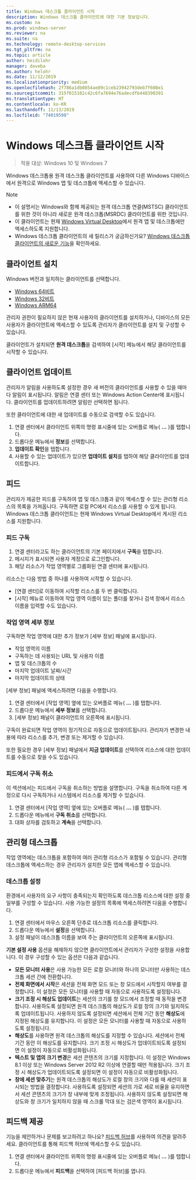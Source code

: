 ```yaml
---
title: Windows 데스크톱 클라이언트 시작
description: Windows 데스크톱 클라이언트에 대한 기본 정보입니다.
ms.custom: na
ms.prod: windows-server
ms.reviewer: na
ms.suite: na
ms.technology: remote-desktop-services
ms.tgt_pltfrm: na
ms.topic: article
author: heidilohr
manager: daveba
ms.author: helohr
ms.date: 11/12/2019
ms.localizationpriority: medium
ms.openlocfilehash: 2f786a1db0854ae89c1ceb23942793deb7f608e1
ms.sourcegitcommit: 315f015102c42c6fa7694e76adecdfb448390391
ms.translationtype: HT
ms.contentlocale: ko-KR
ms.lasthandoff: 11/13/2019
ms.locfileid: "74019598"
---
```

# <a name="get-started-with-the-windows-desktop-client"></a>Windows 데스크톱 클라이언트 시작

>적용 대상: Windows 10 및 Windows 7

Windows 데스크톱용 원격 데스크톱 클라이언트를 사용하여 다른 Windows 디바이스에서 원격으로 Windows 앱 및 데스크톱에 액세스할 수 있습니다.

> [!NOTE]
> - 이 설명서는 Windows와 함께 제공되는 원격 데스크톱 연결(MSTSC) 클라이언트를 위한 것이 아니라 새로운 원격 데스크톱(MSRDC) 클라이언트를 위한 것입니다.
> - 이 클라이언트는 현재 [Windows Virtual Desktop](https://aka.ms/wvd)에서 원격 앱 및 데스크톱에만 액세스하도록 지원합니다.
> - Windows 데스크톱 클라이언트의 새 릴리스가 궁금하신가요? [Windows 데스크톱 클라이언트의 새로운 기능](windowsdesktop-whatsnew.md)을 확인하세요.

## <a name="install-the-client"></a>클라이언트 설치

Windows 버전과 일치하는 클라이언트를 선택합니다.

- [Windows 64비트](https://go.microsoft.com/fwlink/?linkid=2068602)
- [Windows 32비트](https://go.microsoft.com/fwlink/?linkid=2098960)
- [Windows ARM64](https://go.microsoft.com/fwlink/?linkid=2098961)

관리자 권한이 필요하지 않은 현재 사용자의 클라이언트를 설치하거나, 디바이스의 모든 사용자가 클라이언트에 액세스할 수 있도록 관리자가 클라이언트를 설치 및 구성할 수 있습니다.

클라이언트가 설치되면 **원격 데스크톱**을 검색하여 [시작] 메뉴에서 해당 클라이언트를 시작할 수 있습니다.

## <a name="update-the-client"></a>클라이언트 업데이트

관리자가 알림을 사용하도록 설정한 경우 새 버전의 클라이언트를 사용할 수 있을 때마다 알림이 표시됩니다. 알림은 연결 센터 또는 Windows Action Center에 표시됩니다. 클라이언트를 업데이트하려면 알림만 선택하면 됩니다.

또한 클라이언트에 대한 새 업데이트를 수동으로 검색할 수도 있습니다.

1. 연결 센터에서 클라이언트 위쪽의 명령 표시줄에 있는 오버플로 메뉴( **...** )를 탭합니다.
2. 드롭다운 메뉴에서 **정보**를 선택합니다.
3. **업데이트 확인**을 탭합니다.
4. 사용할 수 있는 업데이트가 있으면 **업데이트 설치**를 탭하여 해당 클라이언트를 업데이트합니다.

## <a name="feeds"></a>피드

관리자가 제공한 피드를 구독하여 앱 및 데스크톱과 같이 액세스할 수 있는 관리형 리소스의 목록을 가져옵니다. 구독하면 로컬 PC에서 리소스를 사용할 수 있게 됩니다. Windows 데스크톱 클라이언트는 현재 Windows Virtual Desktop에서 게시된 리소스를 지원합니다.

### <a name="subscribe-to-a-feed"></a>피드 구독

1. 연결 센터라고도 하는 클라이언트의 기본 페이지에서 **구독**을 탭합니다.
2. 메시지가 표시되면 사용자 계정으로 로그인합니다.
3. 해당 리소스가 작업 영역별로 그룹화된 연결 센터에 표시됩니다.

리소스는 다음 방법 중 하나를 사용하여 시작할 수 있습니다.

- [연결 센터]로 이동하여 시작할 리소스를 두 번 클릭합니다.
- [시작] 메뉴로 이동하여 작업 영역 이름이 있는 폴더를 찾거나 검색 창에서 리소스 이름을 입력할 수도 있습니다.

### <a name="workspace-details"></a>작업 영역 세부 정보

구독하면 작업 영역에 대한 추가 정보가 [세부 정보] 패널에 표시됩니다.

- 작업 영역의 이름
- 구독하는 데 사용되는 URL 및 사용자 이름
- 앱 및 데스크톱의 수
- 마지막 업데이트 날짜/시간
- 마지막 업데이트의 상태

[세부 정보] 패널에 액세스하려면 다음을 수행합니다.

1. 연결 센터에서 [작업 영역] 옆에 있는 오버플로 메뉴( **...** )를 탭합니다.
2. 드롭다운 메뉴에서 **세부 정보**를 선택합니다.
3. [세부 정보] 패널이 클라이언트의 오른쪽에 표시됩니다.

구독이 완료되면 작업 영역이 정기적으로 자동으로 업데이트됩니다. 관리자가 변경한 내용에 따라 리소스를 추가, 변경 또는 제거할 수 있습니다.

또한 필요한 경우 [세부 정보] 패널에서 **지금 업데이트**를 선택하여 리소스에 대한 업데이트를 수동으로 찾을 수도 있습니다.

### <a name="unsubscribe-from-a-feed"></a>피드에서 구독 취소

이 섹션에서는 피드에서 구독을 취소하는 방법을 설명합니다. 구독을 취소하여 다른 계정으로 다시 구독하거나 시스템에서 리소스를 제거할 수 있습니다.

1. 연결 센터에서 [작업 영역] 옆에 있는 오버플로 메뉴( **...** )를 탭합니다.
2. 드롭다운 메뉴에서 **구독 취소**를 선택합니다.
3. 대화 상자를 검토하고 **계속**을 선택합니다.

## <a name="managed-desktops"></a>관리형 데스크톱

작업 영역에는 데스크톱을 포함하여 여러 관리형 리소스가 포함될 수 있습니다. 관리형 데스크톱에 액세스하는 경우 관리자가 설치한 모든 앱에 액세스할 수 있습니다.

### <a name="desktop-settings"></a>데스크톱 설정

환경에서 사용자의 요구 사항이 충족되는지 확인하도록 데스크톱 리소스에 대한 설정 중 일부를 구성할 수 있습니다. 사용 가능한 설정의 목록에 액세스하려면 다음을 수행합니다.

1. 연결 센터에서 마우스 오른쪽 단추로 데스크톱 리소스를 클릭합니다.
2. 드롭다운 메뉴에서 **설정**을 선택합니다.
3. 설정 패널이 데스크톱 이름을 보여 주는 클라이언트의 오른쪽에 표시됩니다.

**기본 설정 사용** 옵션을 해제하지 않으면 클라이언트에서 관리자가 구성한 설정을 사용합니다. 이 경우 구성할 수 있는 옵션은 다음과 같습니다.

- **모든 모니터 사용**은 사용 가능한 모든 로컬 모니터와 하나의 모니터만 사용하는 데스크톱 세션 간에 전환합니다.
- **전체 화면에서 시작**은 세션을 전체 화면 모드 또는 창 모드에서 시작할지 여부를 결정합니다. 이 설정은 모든 모니터를 사용할 때 자동으로 사용하도록 설정됩니다.
- **크기 조정 시 해상도 업데이트**는 세션의 크기를 창 모드에서 조정할 때 동작을 변경합니다. 사용하도록 설정되면 원격 데스크톱의 해상도가 로컬 창의 크기와 일치하도록 업데이트됩니다. 사용하지 않도록 설정되면 세션에서 전체 기간 동안 **해상도**에 지정된 해상도를 유지합니다. 이 설정은 모든 모니터를 사용할 때 자동으로 사용하도록 설정됩니다.
- **해상도**를 사용하면 원격 데스크톱의 해상도를 지정할 수 있습니다. 세션에서 전체 기간 동안 이 해상도를 유지합니다. 크기 조정 시 해상도가 업데이트되도록 설정되면 이 설정이 자동으로 비활성화됩니다.
- **텍스트 및 앱의 크기 변경**은 세션 콘텐츠의 크기를 지정합니다. 이 설정은 Windows 8.1 이상 또는 Windows Server 2012 R2 이상에 연결할 때만 적용됩니다. 크기 조정 시 해상도가 업데이트되도록 설정되면 이 설정이 자동으로 비활성화됩니다.
- **창에 세션 맞추기**는 원격 데스크톱의 해상도가 로컬 창의 크기와 다를 때 세션이 표시되는 방법을 결정합니다. 사용하도록 설정되면 세션의 가로 세로 비율을 유지하면서 세션 콘텐츠의 크기가 창 내부에 맞게 조정됩니다. 사용하지 않도록 설정되면 해상도와 창 크기가 일치하지 않을 때 스크롤 막대 또는 검은색 영역이 표시됩니다.

## <a name="provide-feedback"></a>피드백 제공

기능을 제안하거나 문제를 보고하려고 하나요? [피드백 허브](feedback-hub://?tabid=2&contextid=883)를 사용하여 의견을 알려주세요. 클라이언트를 통해 피드백 허브에 액세스할 수도 있습니다.

1. 연결 센터에서 클라이언트 위쪽의 명령 표시줄에 있는 오버플로 메뉴( **...** )를 탭합니다.
2. 드롭다운 메뉴에서 **피드백**을 선택하여 [피드백 허브]를 엽니다.
